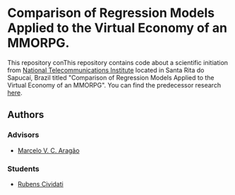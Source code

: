 # Comparison of Regression Models Applied to the Virtual Economy of an MMORPG.

This repository conThis repository contains code about a scientific initiation from [National Telecommunications Institute](https://inatel.br/home/) located in Santa Rita do Sapucaí, Brazil titled "Comparison of Regression Models Applied to the Virtual Economy of an MMORPG". You can find the predecessor research [here](https://github.com/Cividati-ic-inatel/correlation).

## Authors
### Advisors
- [Marcelo V. C. Aragão](https://github.com/marcelovca90)

### Students
- [Rubens Cividati](https://github.com/cividati)
